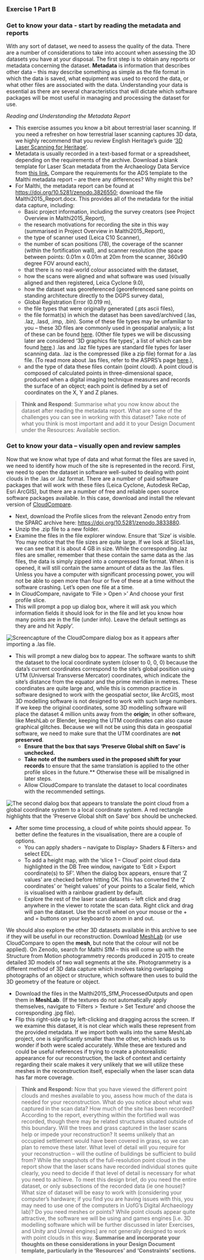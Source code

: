### **Exercise 1 Part B**
### **Get to know your data - start by reading the metadata and reports**
With any sort of dataset, we need to assess the quality of the data. There are a number of considerations to take into account when assessing the 3D datasets you have at your disposal. The first step is to obtain any reports or metadata concerning the dataset. **Metadata** is information that describes other data – this may describe something as simple as the file format in which the data is saved, what equipment was used to record the data, or what other files are associated with the data. Understanding your data is essential as there are several characteristics that will dictate which software packages will be most useful in managing and processing the dataset for use.

*Reading and Understanding the Metadata Report*

- This exercise assumes you know a bit about terrestrial laser scanning. If you need a refresher on how terrestrial laser scanning captures 3D data, we highly recommend that you review English Heritage’s guide ‘[3D Laser Scanning for Heritage’](https://historicengland.org.uk/images-books/publications/3d-laser-scanning-heritage/). 
- Metadata is usually recorded in a text-based format or a spreadsheet, depending on the requirements of the archive. Download a blank template for Laser Scan metadata from the Archaeology Data Service from [this link.](https://archaeologydataservice.ac.uk/advice/Downloads.xhtml) Compare the requirements for the ADS template to the Malthi metadata report – are there any differences? Why might this be?
- For Malthi, the metadata report can be found at <https://doi.org/10.5281/zenodo.3826550>; download the file Malthi2015\_Report.docx. This provides all of the metadata for the initial data capture, including:
  - Basic project information, including the survey creators (see Project Overview in Malthi2015\_Report),
  - the research motivations for recording the site in this way (summarised in Project Overview in Malthi2015\_Report), 
  - the type of scanner used (Leica C10 Scanner),
  - the number of scan positions (78), the coverage of the scanner (within the fortification wall), and scanner resolution (the space between points: 0.01m x 0.01m at 20m from the scanner, 360x90 degree FOV around each),
  - that there is no real-world colour associated with the dataset, 
  - how the scans were aligned and what software was used (visually aligned and then registered, Leica Cyclone 9.0),
  - how the dataset was georeferenced (georeferenced sane points on standing architecture directly to the DGPS survey data),
  - Global Registration Error (0.019 m),
  - the file types that were originally generated (.pts ascii files),
  - the file format(s) in which the dataset has been saved/archived (.las, .laz, .lasd, .imp, .bin). Some of these file types may be unfamiliar to you – these 3D files are commonly used in geospatial analysis; a list of these can be found [here](https://gisgeography.com/gis-formats/). (Other file types we will be discussing later are considered ‘3D graphics file types’, a list of which can bre found [here](https://en.wikipedia.org/wiki/List_of_file_formats#3D_graphics).) .las and .laz file types are standard file types for laser scanning data. .laz is the compressed (like a zip file) format for a .las file. (To read more about .las files, refer to the ASPRS’s page [here](https://www.asprs.org/divisions-committees/lidar-division/laser-las-file-format-exchange-activities).), 
  - and the type of data these files contain (point cloud). A point cloud is composed of calculated points in three-dimensional space, produced when a digital imaging technique measures and records the surface of an object; each point is defined by a set of coordinates on the X, Y and Z planes. 

>**Think and Respond**: Summarise what you now know about the dataset after reading the metadata report. What are some of the challenges you can see in working with this dataset?  Take note of what you think is most important and add it to your Design Document under the Resources: Available section.
### **Get to know your data – visually open and review samples**
Now that we know what type of data and what format the files are saved in, we need to identify how much of the site is represented in the record. First, we need to open the dataset in software well-suited to dealing with point clouds in the .las or .laz format. There are a number of paid software packages that will work with these files (Leica Cyclone, Autodesk ReCap, Esri ArcGIS), but there are a number of free and reliable open source software packages available. In this case, download and install the relevant version of [CloudCompare](https://www.danielgm.net/cc/). 

- Next, download the Profile slices from the relevant Zenodo entry from the SPARC archive here: <https://doi.org/10.5281/zenodo.3833880>. 
- Unzip the .zip file to a new folder.
- Examine the files in the file explorer window. Ensure that ‘Size’ is visible. You may notice that the file sizes are quite large. If we look at Slice1.las, we can see that it is about 4 GB in size. While the corresponding .laz files are smaller, remember that these contain the same data as the .las files, the data is simply zipped into a compressed file format. When it is opened, it will still contain the same amount of data as the .las files. Unless you have a computer with significant processing power, you will not be able to open more than four or five of these at a time without the software crashing. Let’s open one file at a time.
- In CloudCompare, navigate to ‘File > Open >’ And choose your first profile slice.
- This will prompt a pop up dialog box, where it will ask you which information fields it should look for in the file and let you know how many points are in the file (under info). Leave the default settings as they are and hit ‘Apply’.

![Screencapture of the CloudCompare dialog box as it appears after importing a .las file.](https://github.com/ropitz/sparc_teaching/blob/master/Malthi%20Images%201/Exercise%201%20Images/Ex1Fig02.png)

- This will prompt a new dialog box to appear. The software wants to shift the dataset to the local coordinate system (closer to 0, 0, 0) because the data’s current coordinates correspond to the site’s global position using UTM (Universal Transverse Mercator) coordinates, which indicate the site’s distance from the equator and the prime meridian in metres. These coordinates are quite large and, while this is common practice in software designed to work with the geospatial sector, like ArcGIS, most 3D modelling software is not designed to work with such large numbers. If we keep the original coordinates, some 3D modelling software will place the dataset 4 million units away from the **origin**; in other software, like MeshLab or Blender, keeping the UTM coordinates can also cause graphical glitches. Because we will not be using this data in geospatial software, we need to make sure that the UTM coordinates are **not preserved**. 
  - **Ensure that the box that says ‘Preserve Global shift on Save’ is unchecked.** 
  - **Take note of the numbers used in the proposed shift for your records** to ensure that the same translation is applied to the other profile slices in the future.** Otherwise these will be misaligned in later steps.
  - Allow CloudCompare to translate the dataset to local coordinates with the recommended settings. 

![The second dialog box that appears to translate the point cloud from a global coordinate system to a local coordinate system. A red rectangle highlights that the 'Preserve Global shift on Save' box should be unchecked.](https://github.com/ropitz/sparc_teaching/blob/master/Malthi%20Images%201/Exercise%201%20Images/Ex1Fig03.png)

- After some time processing, a cloud of white points should appear. To better define the features in the visualisation, there are a couple of options.
  - You can apply shaders – navigate to Display> Shaders & Filters> and select EDL.
  - To add a height map, with the ‘slice 1 – Cloud’ point cloud data highlighted in the DB Tree window, navigate to ‘Edit > Export coordinate(s) to SF’. When the dialog box appears, ensure that ‘Z values’ are checked before hitting OK. This has converted the ‘Z coordinates’ or ‘height values’ of your points to a Scalar field, which is visualised with a rainbow gradient by default. 
  - Explore the rest of the laser scan datasets – left click and drag anywhere in the viewer to rotate the scan data. Right click and drag will pan the dataset. Use the scroll wheel on your mouse or the + and = buttons on your keyboard to zoom in and out.

We should also explore the other 3D datasets available in this archive to see if they will be useful in our reconstruction. Download [MeshLab](https://www.meshlab.net/#download) (or use CloudCompare to open the **mesh**, but note that the colour will not be applied).  On Zenodo, search for Malthi SfM – this will come up with the Structure from Motion photogrammetry records produced in 2015 to create detailed 3D models of two wall segments at the site. Photogrammetry is a different method of 3D data capture which involves taking overlapping photographs of an object or structure, which software then uses to build the 3D geometry of the feature or object. 

- Download the files in the Malthi2015\_SfM\_ProcessedOutputs and open them in **MeshLab**. (If the textures do not automatically apply themselves, navigate to ‘Filters > Texture > Set Texture’ and choose the corresponding .jpg file). 
- Flip this right-side up by left-clicking and dragging across the screen. If we examine this dataset, it is not clear which walls these represent from the provided metadata. If we import both walls into the same MeshLab project, one is significantly smaller than the other, which leads us to wonder if both were scaled accurately. While these are textured and could be useful references if trying to create a photorealistic appearance for our reconstruction, the lack of context and certainty regarding their scale makes it very unlikely that we will utilize these meshes in the reconstruction itself, especially when the laser scan data has far more coverage.

>**Think and Respond:** Now that you have viewed the different point clouds and meshes available to you, assess how much of the data is needed for your reconstruction. What do you notice about what was captured in the scan data? How much of the site has been recorded? According to the report, everything within the fortified wall was recorded, though there may be related structures situated outside of this boundary. Will the trees and grass captured in the laser scans help or impede your reconstruction? It seems unlikely that an occupied settlement would have been covered in grass, so we can plan to remove these later. What level of detail will you require for your reconstruction – will the outline of buildings be sufficient to build from? While the snapshots of the full-resolution point cloud in the report show that the laser scans have recorded individual stones quite clearly, you need to decide if that level of detail is necessary for what you need to achieve. To meet this design brief, do you need the entire dataset, or only subsections of the recorded data (ie one house)? What size of dataset will be easy to work with (considering your computer’s hardware; if you find you are having issues with this, you may need to use one of the computers in UofG’s Digital Archaeology lab)? Do you need meshes or points? While point clouds appear quite attractive, the software we will be using and games engines [i.e. 3D modelling software which will be further discussed in later Exercises, and Unity and Unreal engines] are not generally designed to work with point clouds in this way.  **Summarise and incorporate your thoughts on these considerations in your Design Document template, particularly in the ‘Resources’ and ‘Constraints’ sections.**
